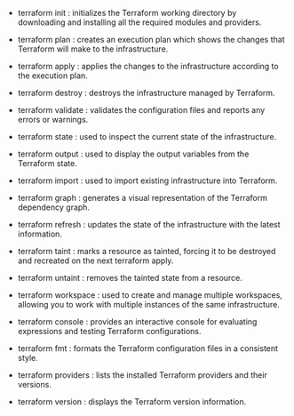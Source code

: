 - terraform init : initializes the Terraform working directory by downloading and installing all the required 
modules and providers.

- terraform plan : creates an execution plan which shows the changes that Terraform will make to the 
infrastructure.

- terraform apply : applies the changes to the infrastructure according to the execution plan.

- terraform destroy : destroys the infrastructure managed by Terraform.

- terraform validate : validates the configuration files and reports any errors or warnings.

- terraform state : used to inspect the current state of the infrastructure.

- terraform output : used to display the output variables from the Terraform state.

- terraform import : used to import existing infrastructure into Terraform.

- terraform graph : generates a visual representation of the Terraform dependency graph.

- terraform refresh : updates the state of the infrastructure with the latest information.

- terraform taint : marks a resource as tainted, forcing it to be destroyed and recreated on the next terraform 
apply.

- terraform untaint : removes the tainted state from a resource.

- terraform workspace : used to create and manage multiple workspaces, allowing you to work with multiple 
instances of the same infrastructure.

- terraform console : provides an interactive console for evaluating expressions and testing Terraform 
configurations.

- terraform fmt : formats the Terraform configuration files in a consistent style.

- terraform providers : lists the installed Terraform providers and their versions.

- terraform version : displays the Terraform version information.

